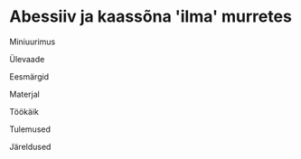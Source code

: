 # Abessiiv ja kaassõna 'ilma' murretes
Miniuurimus

Ülevaade

Eesmärgid

Materjal

Töökäik

Tulemused

Järeldused
